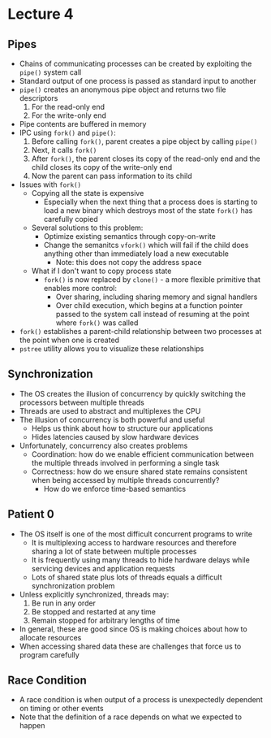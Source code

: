 # Lecture 4

## Pipes

- Chains of communicating processes can be created by exploiting the `pipe()` system call
- Standard output of one process is passed as standard input to another
- `pipe()` creates an anonymous pipe object and returns two file descriptors
    1. For the read-only end
    2. For the write-only end
- Pipe contents are buffered in memory
- IPC using `fork()` and `pipe()`:
    1. Before calling `fork()`, parent creates a pipe object by calling `pipe()`
    2. Next, it calls `fork()`
    3. After `fork()`, the parent closes its copy of the read-only end and the child closes its copy of the write-only end
    4. Now the parent can pass information to its child
- Issues with `fork()`
    * Copying all the state is expensive
        + Especially when the next thing that a process does is starting to load a new binary which destroys most of the state `fork()` has carefully copied
    * Several solutions to this problem:
        + Optimize existing semantics through copy-on-write
        + Change the semanitcs `vfork()` which will fail if the child does anything other than immediately load a new executable
            - Note: this does not copy the address space
    * What if I don't want to copy process state
        + `fork()` is now replaced by `clone()` - a more flexible primitive that enables more control:
            - Over sharing, including sharing memory and signal handlers
            - Over child execution, which begins at a function pointer passed to the system call instead of resuming at the point where `fork()` was called
- `fork()` establishes a parent-child relationship between two processes at the point when one is created
- `pstree` utility allows you to visualize these relationships

## Synchronization

- The OS creates the illusion of concurrency by quickly switching the processors between multiple threads
- Threads are used to abstract and multiplexes the CPU
- The illusion of concurrency is both powerful and useful
    * Helps us think about how to structure our applications
    * Hides latencies caused by slow hardware devices
- Unfortunately, concurrency also creates problems
    * Coordination: how do we enable efficient communication between the multiple threads involved in performing a single task
    * Correctness: how do we ensure shared state remains consistent when being accessed by multiple threads concurrently?
        + How do we enforce time-based semantics

## Patient 0

- The OS itself is one of the most difficult concurrent programs to write
    * It is multiplexing access to hardware resources and therefore sharing a lot of state between multiple processes
    * It is frequently using many threads to hide hardware delays while servicing devices and application requests
    * Lots of shared state plus lots of threads equals a difficult synchronization problem
- Unless explicitly synchronized, threads may:
    1. Be run in any order
    2. Be stopped and restarted at any time
    3. Remain stopped for arbitrary lengths of time
- In general, these are good since OS is making choices about how to allocate resources
- When accessing shared data these are challenges that force us to program carefully

## Race Condition

- A race condition is when output of a process is unexpectedly dependent on timing or other events
- Note that the definition of a race depends on what we expected to happen